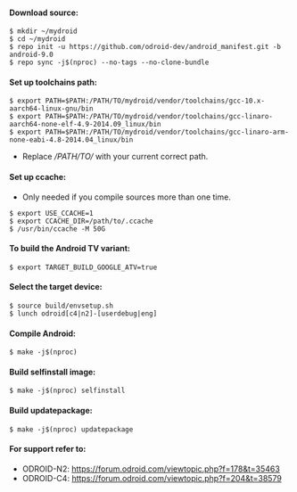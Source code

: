 #### __Download source:__

```
$ mkdir ~/mydroid
$ cd ~/mydroid
$ repo init -u https://github.com/odroid-dev/android_manifest.git -b android-9.0
$ repo sync -j$(nproc) --no-tags --no-clone-bundle
```

#### __Set up toolchains path:__

```
$ export PATH=$PATH:/PATH/TO/mydroid/vendor/toolchains/gcc-10.x-aarch64-linux-gnu/bin
$ export PATH=$PATH:/PATH/TO/mydroid/vendor/toolchains/gcc-linaro-aarch64-none-elf-4.9-2014.09_linux/bin
$ export PATH=$PATH:/PATH/TO/mydroid/vendor/toolchains/gcc-linaro-arm-none-eabi-4.8-2014.04_linux/bin
```
+ Replace */PATH/TO/* with your current correct path.

#### __Set up ccache:__
+ Only needed if you compile sources more than one time.
```
$ export USE_CCACHE=1
$ export CCACHE_DIR=/path/to/.ccache
$ /usr/bin/ccache -M 50G
```

#### __To build the Android TV variant:__

```
$ export TARGET_BUILD_GOOGLE_ATV=true
```

#### __Select the target device:__

```
$ source build/envsetup.sh
$ lunch odroid[c4|n2]-[userdebug|eng]
```

#### __Compile Android:__

```
$ make -j$(nproc)
```

#### __Build selfinstall image:__

```
$ make -j$(nproc) selfinstall
```

#### __Build updatepackage:__

```
$ make -j$(nproc) updatepackage
```

#### __For support refer to:__
+ ODROID-N2: https://forum.odroid.com/viewtopic.php?f=178&t=35463
+ ODROID-C4: https://forum.odroid.com/viewtopic.php?f=204&t=38579
